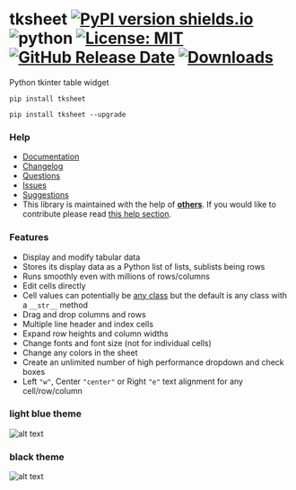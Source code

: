 # tksheet [![PyPI version shields.io](https://img.shields.io/pypi/v/tksheet.svg)](https://pypi.python.org/pypi/tksheet/) ![python](https://img.shields.io/badge/python-3.6+-blue) [![License: MIT](https://img.shields.io/badge/License-MIT%20-blue.svg)](https://github.com/ragardner/tksheet/blob/master/LICENSE.txt) [![GitHub Release Date](https://img.shields.io/github/release-date-pre/ragardner/tksheet.svg)](https://github.com/ragardner/tksheet/releases) [![Downloads](https://img.shields.io/pypi/dm/tksheet.svg)](https://pypi.org/project/tksheet/)


Python tkinter table widget

```
pip install tksheet
```
```
pip install tksheet --upgrade
```

### Help
- [Documentation](https://github.com/ragardner/tksheet/wiki)
- [Changelog](https://github.com/ragardner/tksheet/blob/master/CHANGELOG.md)
- [Questions](https://github.com/ragardner/tksheet/wiki#asking-questions)
- [Issues](https://github.com/ragardner/tksheet/wiki#issues)
- [Suggestions](https://github.com/ragardner/tksheet/wiki#enhancements-or-suggestions)
- This library is maintained with the help of **[others](https://github.com/ragardner/tksheet/graphs/contributors)**. If you would like to contribute please read [this help section](https://github.com/ragardner/tksheet/wiki#contributing).

### Features
- Display and modify tabular data
- Stores its display data as a Python list of lists, sublists being rows
- Runs smoothly even with millions of rows/columns
- Edit cells directly
- Cell values can potentially be [any class](https://github.com/ragardner/tksheet/wiki#cell-formatting) but the default is any class with a `__str__` method
- Drag and drop columns and rows
- Multiple line header and index cells
- Expand row heights and column widths
- Change fonts and font size (not for individual cells)
- Change any colors in the sheet
- Create an unlimited number of high performance dropdown and check boxes
- Left `"w"`, Center `"center"` or Right `"e"` text alignment for any cell/row/column

### light blue theme

![alt text](https://i.imgur.com/ojU3IQi.jpeg)

### black theme

![alt text](https://i.imgur.com/JeF9vJe.jpeg)